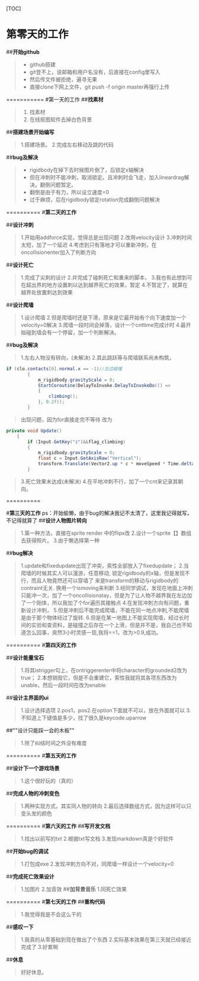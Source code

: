﻿
[TOC]
# 第零天的工作

##**开始github**
> * github搭建
> * git登不上，说邮箱和用户名没有，后直接在config里写入
> * 然后传文件被拒绝，遍寻无果
> * 直接clone下网上文件，git push -f origin master再强行上传

===========
#第一天的工作
##**找素材**
> 1. 找素材
> 2. 在线抠图软件去掉白色背景


##**搭建场景开始编写**
> 1.搭建场景。
 2.完成左右移动及跳的代码


##**bug及解决**
> * rigidbody在掉下去时候图片倒了，后锁定x轴解决
> * 但在冲刺时不能冲刺，取消锁定。且冲刺时会飞走，加入lineardrag解决。翻倒问题暂定。
> * 翻倒是由于有力，所以设立速度=0
> * 过于麻烦，后在rigidbody锁定rotation完成翻倒问题解决

==========
#**第二天的工作**

##**设计冲刺**
> 1.开始用addforce实现，觉得总是出现问题
2.改用velocity设计
3.冲刺时间太短，加了一个延迟
4.考虑到只有落地才可以重新冲刺，在oncollisionenter加入了判断方向

##**设计死亡**
> 1.完成了尖刺的设计
2.并完成了碰刺死亡和重来的脚本，
3.我也有此想到可在超出界的地方设置刺以达到越界死亡的效果，暂定
4.不暂定了，就算在越界处放置刺达到效果

##**设计爬墙**
>1.设计爬墙
>2.但是爬墙时还是下滑，原来是它最开始有个向下速度加一个velocity=0解决
3.爬墙一段时间会掉落，设计一个cnttime完成计时
4.最开始碰到墙会有一个停留，加一个判断解决。


##**bug及解决**
> 1.左右人物没有转向，(未解决)
2.其此跳跃等与爬墙联系尚未构筑，
``` c#
if (clo.contacts[0].normal.x == -1)//左边碰撞
		{
			m_rigidbody.gravityScale = 0;
			StartCoroutine(DelayToInvoke.DelayToInvokeDo(() =>
			{
				climbing();
			}, 0.2f));
		}
```
>出现问题，因为for直接走完不等待
改为
```c#
private void Update()
	{
		if (Input.GetKey("z")&&flag_climbing)
		{
			m_rigidbody.gravityScale = 0;
			float c = Input.GetAxisRaw("Vertical");
			transform.Translate(Vector2.up * c * moveSpeed * Time.deltaTime, Space.World);
		}
```
>3.死亡效果未达成(未解决)
4.在平地冲刺不行，加了一个cnt来记录其朝向。





==========




#**第三天的工作**
ps：开始偷懒，由于bug的解决我记不太清了，这里我记得就写，不记得就算了
##**设计人物图片转向**
>1.第一种方法，直接在sprite render 中的flipx改
2.设计一个sprite【】数组去获得照片。
3.由于懒选择第一种

##**bug解决**
>1.update和fixedupdate出现了冲突，索性全部放入了fixedupdate；
2.当爬墙的时候其实人可以漫游，任意移动,
锁定rigidbody的x轴，但是发现不行，而且人物竟然还可以穿墙了
来是transform的移动与rigidbody的contraint无关.
换用一个ismoving来判断
3.经同学调试，发现在地面上冲刺只能冲一次，加了一个oncollisionstay，但是为了让人物不越界我在左边加了一个刚体，所以我加了个for遍历其接触点
4.在发现冲刺方向有问题，重新设计冲刺，
5.但是冲刺后不能完成爬墙，不能在同一地点冲刺,不能爬墙是由于那个物体经过了旋转.
6.但是在某一地图上不能实现爬墙，经过长时间的实验和查资料，是碰撞之后存在一个上滑，但是并不是，我自己也不知道怎么回事，突然3小时灵感一现,我将==1，改为>0.9,成功。





==========
#**第四天的工作**

##**设计能量宝石**
>1.将其istrigger勾上，在ontriggerenter中将character的grounded2改为true；
2.本想销毁它，但是不会重建它，索性我就将其各项东西改为unable，然后一段时间在改为enable

##**设计主界面的ui**
>1.设计选择选项
2.pos1，pos2.在option下面就不可以，放在外面就可以
3.不知道上下键值是多少，找了很久是keycode.uparrow

##""设计只能踩一会的木板""
>1.除了纠结时间之外没有难度


==========
#**第五天的工作**

##**设计下一个游戏场景**
>1.这个很好玩的（真的）

##**完成人物的冲刺变色**
>1.两种实现方式，其实同人物的转向
2.最后选择数组方式，因为这样可以只变头发的颜色



==========
#**第六天的工作**
##**写开发文档**
>1.找出以前写的txt
2.根据txt写文档
3.发现markdown真是个好软件

##**开始bug的调试**
>1.打包成exe
2.发现冲刺方向不对，同爬墙一样设计一个velocity=0

##**完成死亡效果设计**
>1.加图片
2.加音效
##**加背景音乐**
1.同死亡效果

==========
#**第七天的工作**
##**重构代码**
>1.我觉得我是不会这么干的


##**感叹一下**
>1.我真的从零基础到现在做出了个东西
2.实际基本效果在第三天就已经接近完成了
3.好累啊


##**休息**
>好好休息。



